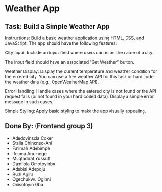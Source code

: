 # Weather App

## Task: Build a Simple Weather App
Instructions:
Build a basic weather application using HTML, CSS, and JavaScript. The app should have the following features:

City Input:
Include an input field where users can enter the name of a city.

The input field should have an associated "Get Weather" button.

Weather Display:
Display the current temperature and weather condition for the entered city.
You can use a free weather API for this task or hard code the weather data (e.g., OpenWeatherMap API).

Error Handling:
Handle cases where the entered city is not found or the API request fails (or not found in your hard coded data).
Display a simple error message in such cases.

Simple Styling:
Apply basic styling to make the app visually appealing.


## Done By: (Frontend group 3)
* Adedoyinsola Coker
* Stella Chinonso-Ani
* Fatimah Adebimpe
* Ifeoma Anumege
* Muqtadirat Yussuff
* Damilola Omotoyinbo
* Adebisi Adepoju
* Ruth Agira
* Ogechukwu Oginni
* Onisotoyin Oba
